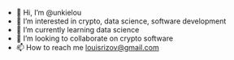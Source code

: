 - 👋 Hi, I’m @unkielou
- 👀 I’m interested in crypto, data science, software development
- 🌱 I’m currently learning data science
- 💞️ I’m looking to collaborate on crypto software 
- 📫 How to reach me louisrizov@gmail.com

<!---
unkielou/unkielou is a ✨ special ✨ repository because its `README.md` (this file) appears on your GitHub profile.
You can click the Preview link to take a look at your changes.
--->
